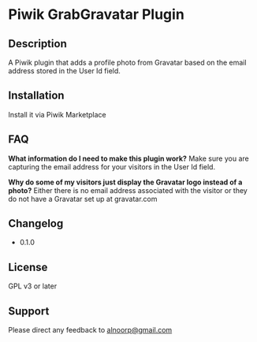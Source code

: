 # Piwik GrabGravatar Plugin

## Description

A Piwik plugin that adds a profile photo from Gravatar based on the email address stored in the User Id field.

## Installation

Install it via Piwik Marketplace

## FAQ

__What information do I need to make this plugin work?__
Make sure you are capturing the email address for your visitors in the User Id field.

__Why do some of my visitors just display the Gravatar logo instead of a photo?__
Either there is no email address associated with the visitor or they do not have a Gravatar set up at gravatar.com

## Changelog

* 0.1.0

## License

GPL v3 or later

## Support

Please direct any feedback to alnoorp@gmail.com
